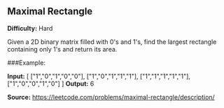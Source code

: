 ## Maximal Rectangle
**Difficulty:** Hard

Given a 2D binary matrix filled with 0's and 1's, find the largest rectangle containing only 1's and return its area.

###Example:

**Input:**
[
  ["1","0","1","0","0"],
  ["1","0","1","1","1"],
  ["1","1","1","1","1"],
  ["1","0","0","1","0"]
]
**Output:** 6

**Source:** https://leetcode.com/problems/maximal-rectangle/description/